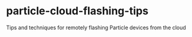 # particle-cloud-flashing-tips
Tips and techniques for remotely flashing Particle devices from the cloud
